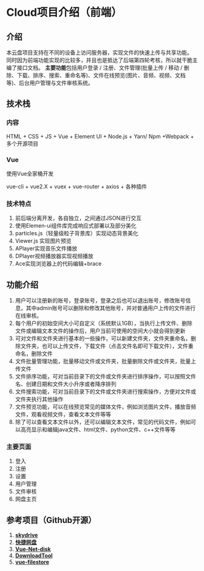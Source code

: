 # Cloud项目介绍（前端）

## 介绍

本云盘项目支持在不同的设备上访问服务器，实现文件的快速上传与共享功能。
同时因为前端功能实现的比较多，并且也是抵达了后端第四轮考核，所以就干脆主编了接口文档。
**主要功能**包括用户登录 / 注册、文件管理(批量上传 / 移动 / 删除、下载、排序、搜索、重命名等)、文件在线预览(图片、音频、视频、文档等)、后台用户管理与文件审核系统。

## 技术栈

### 内容

HTML + CSS + JS + Vue + Element UI + Node.js + Yarn/ Npm +Webpack + 多个开源项目

### Vue

使用Vue全家桶开发

vue-cli + vue2.X + vuex + vue-router + axios + 各种插件

### 技术特点

1. 前后端分离开发，各自独立，之间通过JSON进行交互
2. 使用Elemen-ui组件库完成响应式部署以及部分美化
3. particles.js（轻量级粒子背景库）实现动态背景美化
4. Viewer.js 实现图片预览
5. APlayer实现音乐文件播放
6. DPlayer视频播放器实现视频播放
7. Ace实现浏览器上的代码编辑+brace

## 功能介绍

1. 用户可以注册新的账号，登录账号，登录之后也可以退出账号，修改账号信息，其中admin账号可以删除和修改其他账号，并对普通用户上传的文件进行在线审核。
2. 每个用户的初始空间大小可自定义（系统默认1GB），当执行上传文件、删除文件或编辑文本文件的操作后，用户当前可使用的空间大小就会得到更新
3. 可对文件和文件夹进行基本的一些操作，可以新建文件夹，文件夹重命名，删除文件夹，也可以上传文件，下载文件（点击文件名即可下载文件），文件重命名，删除文件
4. 文件批量管理功能，批量移动文件或文件夹，批量删除文件或文件夹，批量上传文件
5. 文件排序功能，可对当前目录下的文件或文件夹进行排序操作，可以按照文件名、创建日期和文件大小升序或者降序排列
6. 文件搜索功能，可对当前目录下的文件或文件夹进行搜索操作，方便对文件或文件夹执行其他操作
7. 文件预览功能，可以在线预览常见的媒体文件，例如浏览图片文件，播放音频文件，观看视频文件，查看文本文件等等
8. 除了可以查看文本文件以外，还可以编辑文本文件，常见的代码文件，例如可以高亮显示和编辑java文件、html文件、python文件、c++文件等等

### 主要页面

1. 登入
2. 注册
3. 设置
4. 用户管理
5. 文件审核
6. 网盘主页

## 参考项目（Github开源）

1. [**skydrive**](https://github.com/hcLei/skydrive)
2. [**快捷网盘**](https://github.com/Qzhangqi/SHARECLOUD-vue)
3. [**Vue-Net-disk**](https://github.com/xiexiaoyang/Vue-Net-disk)
4. [**DownloadTool**](https://github.com/bladedragon/DownloadTool)
5. [**vue-filestore**](https://github.com/yuhang-dong/vue-filestore)